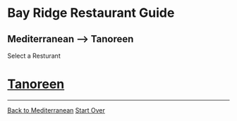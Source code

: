 # Bay Ridge Restaurant Guide
## Mediterranean --> Tanoreen

Select a Resturant
# [Tanoreen](https://tanoreen.com/)
---
[Back to Mediterranean](./mediterranean.md)
[Start Over](.../home.md)

